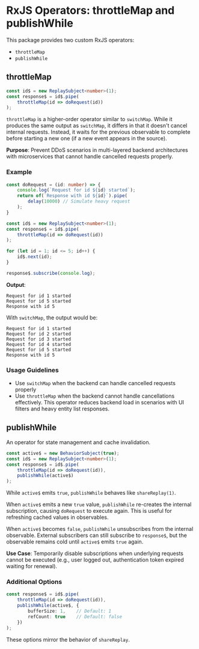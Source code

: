 # RxJS Operators: throttleMap and publishWhile

This package provides two custom RxJS operators:
- `throttleMap`
- `publishWhile`

## throttleMap

```typescript
const id$ = new ReplaySubject<number>(1);
const response$ = id$.pipe(
    throttleMap(id => doRequest(id))
);
```

`throttleMap` is a higher-order operator similar to `switchMap`. While it produces the same output as `switchMap`, it differs in that it doesn't cancel internal requests. Instead, it waits for the previous observable to complete before starting a new one (if a new event appears in the source).

**Purpose**: Prevent DDoS scenarios in multi-layered backend architectures with microservices that cannot handle cancelled requests properly.

### Example

```typescript
const doRequest = (id: number) => {
    console.log(`Request for id ${id} started`);
    return of(`Response with id ${id}`).pipe(
        delay(10000) // Simulate heavy request
    );
}

const id$ = new ReplaySubject<number>(1);
const response$ = id$.pipe(
    throttleMap(id => doRequest(id))
);

for (let id = 1; id <= 5; id++) {
    id$.next(id);
}

response$.subscribe(console.log);
```

**Output**:
```
Request for id 1 started
Request for id 5 started
Response with id 5
```

With `switchMap`, the output would be:
```
Request for id 1 started
Request for id 2 started
Request for id 3 started
Request for id 4 started
Request for id 5 started
Response with id 5
```

### Usage Guidelines
- Use `switchMap` when the backend can handle cancelled requests properly
- Use `throttleMap` when the backend cannot handle cancellations effectively. This operator reduces backend load in scenarios with UI filters and heavy entity list responses.

## publishWhile

An operator for state management and cache invalidation.

```typescript
const active$ = new BehaviorSubject(true);
const id$ = new ReplaySubject<number>(1);
const response$ = id$.pipe(
    throttleMap(id => doRequest(id)),
    publishWhile(active$)
);
```

While `active$` emits `true`, `publishWhile` behaves like `shareReplay(1)`.

When `active$` emits a new `true` value, `publishWhile` re-creates the internal subscription, causing `doRequest` to execute again. This is useful for refreshing cached values in observables.

When `active$` becomes `false`, `publishWhile` unsubscribes from the internal observable. External subscribers can still subscribe to `response$`, but the observable remains cold until `active$` emits `true` again.

**Use Case**: Temporarily disable subscriptions when underlying requests cannot be executed (e.g., user logged out, authentication token expired waiting for renewal).

### Additional Options

```typescript
const response$ = id$.pipe(
    throttleMap(id => doRequest(id)),
    publishWhile(active$, { 
        bufferSize: 1,    // Default: 1
        refCount: true    // Default: false
    })
);
```

These options mirror the behavior of `shareReplay`.